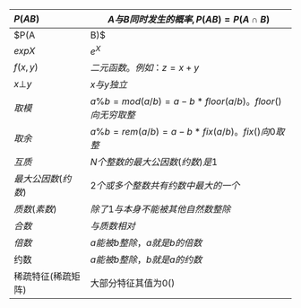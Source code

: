



| $P(AB)$  | $A与B同时发生的概率,P(AB) = P(A \cap B)$ |
| :------- | ---------------------------------------- |
| $P(A|B)$ | $在B发生的前提下A发送的概率$             |
| $expX$   | $e^X$                                    |
| $f(x,y)$ | $二元函数。例如：z=x + y$                |
|$x\bot y$|$x与y独立$|
|$取模$|$a \% b = mod(a / b)=a-b*floor(a/b)。floor()向无穷取整$|
|$取余$|$a\%b=rem(a/b)=a-b*fix(a/b)。fix()向0取整$|
|$互质$|$N个整数的最大公因数(约数)是1$|
|$最大公因数(约数)$|$2个或多个整数共有约数中最大的一个$|
|$质数(素数)$|$除了1与本身不能被其他自然数整除$|
|$合数$|$与质数相对$|
|$倍数$|$a能被b整除，a就是b的倍数$|
|约数|$a能被b整除，b就是a的约数$|
|稀疏特征(稀疏矩阵)|大部分特征其值为0()|

